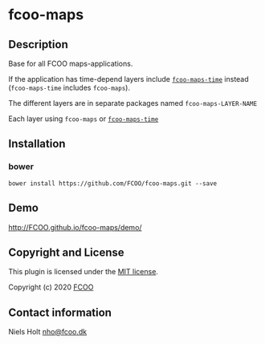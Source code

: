 # fcoo-maps



## Description
Base for all FCOO maps-applications.

If the application has time-depend layers include [`fcoo-maps-time`](https://github.com/FCOO/fcoo-maps-time.git) instead (`fcoo-maps-time` includes `fcoo-maps`).

The different layers are in separate packages named `fcoo-maps-LAYER-NAME`

Each layer using `fcoo-maps` or [`fcoo-maps-time`](https://github.com/FCOO/fcoo-maps-time.git)  

## Installation
### bower
`bower install https://github.com/FCOO/fcoo-maps.git --save`

## Demo
http://FCOO.github.io/fcoo-maps/demo/ 

<!--

## Usage
```var myFcooMaps = new FcooMaps( options );```


### options
| Id | Type | Default | Description |
| :--: | :--: | :-----: | --- |
| options1 | boolean | true | If <code>true</code> the ... |
| options2 | string | null | Contain the ... |

### Methods

    .methods1( arg1, arg2,...): Do something
    .methods2( arg1, arg2,...): Do something else

-->

## Copyright and License
This plugin is licensed under the [MIT license](https://github.com/FCOO/fcoo-maps/LICENSE).

Copyright (c) 2020 [FCOO](https://github.com/FCOO)

## Contact information

Niels Holt nho@fcoo.dk
